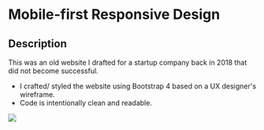 # Mobile-first Responsive Design

## Description
This was an old website I drafted for a startup company back in 2018 that did not become successful. 
* I crafted/ styled the website using Bootstrap 4 based on a UX designer's wireframe.
* Code is intentionally clean and readable.

![](rough-draft.gif)






